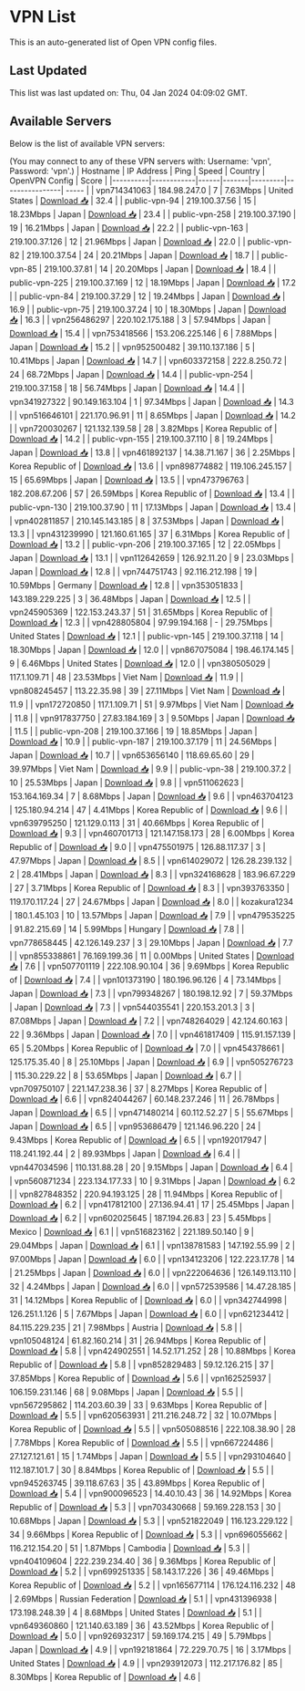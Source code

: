 # VPN List

This is an auto-generated list of Open VPN config files.

## Last Updated

This list was last updated on: Thu, 04 Jan 2024 04:09:02 GMT.

## Available Servers

Below is the list of available VPN servers:

(You may connect to any of these VPN servers with: Username: 'vpn', Password: 'vpn'.)
| Hostname | IP Address | Ping | Speed | Country | OpenVPN Config | Score |
|----------|------------|------|-------|---------|----------------| ----- |
| vpn714341063 | 184.98.247.0 | 7 | 7.63Mbps | United States | [Download 📥](./configs/server_0_US.ovpn) | 32.4 |
| public-vpn-94 | 219.100.37.56 | 15 | 18.23Mbps | Japan | [Download 📥](./configs/server_1_JP.ovpn) | 23.4 |
| public-vpn-258 | 219.100.37.190 | 19 | 16.21Mbps | Japan | [Download 📥](./configs/server_2_JP.ovpn) | 22.2 |
| public-vpn-163 | 219.100.37.126 | 12 | 21.96Mbps | Japan | [Download 📥](./configs/server_3_JP.ovpn) | 22.0 |
| public-vpn-82 | 219.100.37.54 | 24 | 20.21Mbps | Japan | [Download 📥](./configs/server_4_JP.ovpn) | 18.7 |
| public-vpn-85 | 219.100.37.81 | 14 | 20.20Mbps | Japan | [Download 📥](./configs/server_5_JP.ovpn) | 18.4 |
| public-vpn-225 | 219.100.37.169 | 12 | 18.19Mbps | Japan | [Download 📥](./configs/server_6_JP.ovpn) | 17.2 |
| public-vpn-84 | 219.100.37.29 | 12 | 19.24Mbps | Japan | [Download 📥](./configs/server_7_JP.ovpn) | 16.9 |
| public-vpn-75 | 219.100.37.24 | 10 | 18.30Mbps | Japan | [Download 📥](./configs/server_8_JP.ovpn) | 16.3 |
| vpn256486297 | 220.102.175.188 | 3 | 57.94Mbps | Japan | [Download 📥](./configs/server_9_JP.ovpn) | 15.4 |
| vpn753418566 | 153.206.225.146 | 6 | 7.88Mbps | Japan | [Download 📥](./configs/server_10_JP.ovpn) | 15.2 |
| vpn952500482 | 39.110.137.186 | 5 | 10.41Mbps | Japan | [Download 📥](./configs/server_11_JP.ovpn) | 14.7 |
| vpn603372158 | 222.8.250.72 | 24 | 68.72Mbps | Japan | [Download 📥](./configs/server_12_JP.ovpn) | 14.4 |
| public-vpn-254 | 219.100.37.158 | 18 | 56.74Mbps | Japan | [Download 📥](./configs/server_13_JP.ovpn) | 14.4 |
| vpn341927322 | 90.149.163.104 | 1 | 97.34Mbps | Japan | [Download 📥](./configs/server_14_JP.ovpn) | 14.3 |
| vpn516646101 | 221.170.96.91 | 11 | 8.65Mbps | Japan | [Download 📥](./configs/server_15_JP.ovpn) | 14.2 |
| vpn720030267 | 121.132.139.58 | 28 | 3.82Mbps | Korea Republic of | [Download 📥](./configs/server_16_KR.ovpn) | 14.2 |
| public-vpn-155 | 219.100.37.110 | 8 | 19.24Mbps | Japan | [Download 📥](./configs/server_17_JP.ovpn) | 13.8 |
| vpn461892137 | 14.38.71.167 | 36 | 2.25Mbps | Korea Republic of | [Download 📥](./configs/server_18_KR.ovpn) | 13.6 |
| vpn898774882 | 119.106.245.157 | 15 | 65.69Mbps | Japan | [Download 📥](./configs/server_19_JP.ovpn) | 13.5 |
| vpn473796763 | 182.208.67.206 | 57 | 26.59Mbps | Korea Republic of | [Download 📥](./configs/server_20_KR.ovpn) | 13.4 |
| public-vpn-130 | 219.100.37.90 | 11 | 17.13Mbps | Japan | [Download 📥](./configs/server_21_JP.ovpn) | 13.4 |
| vpn402811857 | 210.145.143.185 | 8 | 37.53Mbps | Japan | [Download 📥](./configs/server_22_JP.ovpn) | 13.3 |
| vpn431239990 | 121.160.61.165 | 37 | 6.31Mbps | Korea Republic of | [Download 📥](./configs/server_23_KR.ovpn) | 13.2 |
| public-vpn-206 | 219.100.37.165 | 12 | 22.05Mbps | Japan | [Download 📥](./configs/server_24_JP.ovpn) | 13.1 |
| vpn112642659 | 126.92.11.20 | 9 | 23.03Mbps | Japan | [Download 📥](./configs/server_25_JP.ovpn) | 12.8 |
| vpn744751743 | 92.116.212.198 | 19 | 10.59Mbps | Germany | [Download 📥](./configs/server_26_DE.ovpn) | 12.8 |
| vpn353051833 | 143.189.229.225 | 3 | 36.48Mbps | Japan | [Download 📥](./configs/server_27_JP.ovpn) | 12.5 |
| vpn245905369 | 122.153.243.37 | 51 | 31.65Mbps | Korea Republic of | [Download 📥](./configs/server_28_KR.ovpn) | 12.3 |
| vpn428805804 | 97.99.194.168 | - | 29.75Mbps | United States | [Download 📥](./configs/server_29_US.ovpn) | 12.1 |
| public-vpn-145 | 219.100.37.118 | 14 | 18.30Mbps | Japan | [Download 📥](./configs/server_30_JP.ovpn) | 12.0 |
| vpn867075084 | 198.46.174.145 | 9 | 6.46Mbps | United States | [Download 📥](./configs/server_31_US.ovpn) | 12.0 |
| vpn380505029 | 117.1.109.71 | 48 | 23.53Mbps | Viet Nam | [Download 📥](./configs/server_32_VN.ovpn) | 11.9 |
| vpn808245457 | 113.22.35.98 | 39 | 27.11Mbps | Viet Nam | [Download 📥](./configs/server_33_VN.ovpn) | 11.9 |
| vpn172720850 | 117.1.109.71 | 51 | 9.97Mbps | Viet Nam | [Download 📥](./configs/server_34_VN.ovpn) | 11.8 |
| vpn917837750 | 27.83.184.169 | 3 | 9.50Mbps | Japan | [Download 📥](./configs/server_35_JP.ovpn) | 11.5 |
| public-vpn-208 | 219.100.37.166 | 19 | 18.85Mbps | Japan | [Download 📥](./configs/server_36_JP.ovpn) | 10.9 |
| public-vpn-187 | 219.100.37.179 | 11 | 24.56Mbps | Japan | [Download 📥](./configs/server_37_JP.ovpn) | 10.7 |
| vpn653656140 | 118.69.65.60 | 29 | 39.97Mbps | Viet Nam | [Download 📥](./configs/server_38_VN.ovpn) | 9.9 |
| public-vpn-38 | 219.100.37.2 | 10 | 25.53Mbps | Japan | [Download 📥](./configs/server_39_JP.ovpn) | 9.8 |
| vpn511062623 | 153.164.169.34 | 7 | 8.68Mbps | Japan | [Download 📥](./configs/server_40_JP.ovpn) | 9.6 |
| vpn463704123 | 125.180.94.214 | 47 | 4.41Mbps | Korea Republic of | [Download 📥](./configs/server_41_KR.ovpn) | 9.6 |
| vpn639795250 | 121.129.0.113 | 31 | 40.66Mbps | Korea Republic of | [Download 📥](./configs/server_42_KR.ovpn) | 9.3 |
| vpn460701713 | 121.147.158.173 | 28 | 6.00Mbps | Korea Republic of | [Download 📥](./configs/server_43_KR.ovpn) | 9.0 |
| vpn475501975 | 126.88.117.37 | 3 | 47.97Mbps | Japan | [Download 📥](./configs/server_44_JP.ovpn) | 8.5 |
| vpn614029072 | 126.28.239.132 | 2 | 28.41Mbps | Japan | [Download 📥](./configs/server_45_JP.ovpn) | 8.3 |
| vpn324168628 | 183.96.67.229 | 27 | 3.71Mbps | Korea Republic of | [Download 📥](./configs/server_46_KR.ovpn) | 8.3 |
| vpn393763350 | 119.170.117.24 | 27 | 24.67Mbps | Japan | [Download 📥](./configs/server_47_JP.ovpn) | 8.0 |
| kozakura1234 | 180.1.45.103 | 10 | 13.57Mbps | Japan | [Download 📥](./configs/server_48_JP.ovpn) | 7.9 |
| vpn479535225 | 91.82.215.69 | 14 | 5.99Mbps | Hungary | [Download 📥](./configs/server_49_HU.ovpn) | 7.8 |
| vpn778658445 | 42.126.149.237 | 3 | 29.10Mbps | Japan | [Download 📥](./configs/server_50_JP.ovpn) | 7.7 |
| vpn855338861 | 76.169.199.36 | 11 | 0.00Mbps | United States | [Download 📥](./configs/server_51_US.ovpn) | 7.6 |
| vpn507701119 | 222.108.90.104 | 36 | 9.69Mbps | Korea Republic of | [Download 📥](./configs/server_52_KR.ovpn) | 7.4 |
| vpn101373190 | 180.196.96.126 | 4 | 73.14Mbps | Japan | [Download 📥](./configs/server_53_JP.ovpn) | 7.3 |
| vpn799348267 | 180.198.12.92 | 7 | 59.37Mbps | Japan | [Download 📥](./configs/server_54_JP.ovpn) | 7.3 |
| vpn544035541 | 220.153.201.3 | 3 | 87.08Mbps | Japan | [Download 📥](./configs/server_55_JP.ovpn) | 7.2 |
| vpn748264029 | 42.124.60.163 | 22 | 9.36Mbps | Japan | [Download 📥](./configs/server_56_JP.ovpn) | 7.0 |
| vpn461817409 | 115.91.157.139 | 65 | 5.20Mbps | Korea Republic of | [Download 📥](./configs/server_57_KR.ovpn) | 7.0 |
| vpn454378661 | 125.175.35.40 | 8 | 25.10Mbps | Japan | [Download 📥](./configs/server_58_JP.ovpn) | 6.9 |
| vpn505276723 | 115.30.229.22 | 8 | 53.65Mbps | Japan | [Download 📥](./configs/server_59_JP.ovpn) | 6.7 |
| vpn709750107 | 221.147.238.36 | 37 | 8.27Mbps | Korea Republic of | [Download 📥](./configs/server_60_KR.ovpn) | 6.6 |
| vpn824044267 | 60.148.237.246 | 11 | 26.78Mbps | Japan | [Download 📥](./configs/server_61_JP.ovpn) | 6.5 |
| vpn471480214 | 60.112.52.27 | 5 | 55.67Mbps | Japan | [Download 📥](./configs/server_62_JP.ovpn) | 6.5 |
| vpn953686479 | 121.146.96.220 | 24 | 9.43Mbps | Korea Republic of | [Download 📥](./configs/server_63_KR.ovpn) | 6.5 |
| vpn192017947 | 118.241.192.44 | 2 | 89.93Mbps | Japan | [Download 📥](./configs/server_64_JP.ovpn) | 6.4 |
| vpn447034596 | 110.131.88.28 | 20 | 9.15Mbps | Japan | [Download 📥](./configs/server_65_JP.ovpn) | 6.4 |
| vpn560871234 | 223.134.177.33 | 10 | 9.31Mbps | Japan | [Download 📥](./configs/server_66_JP.ovpn) | 6.2 |
| vpn827848352 | 220.94.193.125 | 28 | 11.94Mbps | Korea Republic of | [Download 📥](./configs/server_67_KR.ovpn) | 6.2 |
| vpn417812100 | 27.136.94.41 | 17 | 25.45Mbps | Japan | [Download 📥](./configs/server_68_JP.ovpn) | 6.2 |
| vpn602025645 | 187.194.26.83 | 23 | 5.45Mbps | Mexico | [Download 📥](./configs/server_69_MX.ovpn) | 6.1 |
| vpn516823162 | 221.189.50.140 | 9 | 29.04Mbps | Japan | [Download 📥](./configs/server_70_JP.ovpn) | 6.1 |
| vpn138781583 | 147.192.55.99 | 2 | 97.00Mbps | Japan | [Download 📥](./configs/server_71_JP.ovpn) | 6.0 |
| vpn134123206 | 122.223.17.78 | 14 | 21.25Mbps | Japan | [Download 📥](./configs/server_72_JP.ovpn) | 6.0 |
| vpn222064636 | 126.149.113.110 | 32 | 4.24Mbps | Japan | [Download 📥](./configs/server_73_JP.ovpn) | 6.0 |
| vpn572539586 | 14.47.28.185 | 31 | 14.12Mbps | Korea Republic of | [Download 📥](./configs/server_74_KR.ovpn) | 6.0 |
| vpn342744998 | 126.251.1.126 | 5 | 7.67Mbps | Japan | [Download 📥](./configs/server_75_JP.ovpn) | 6.0 |
| vpn621234412 | 84.115.229.235 | 21 | 7.98Mbps | Austria | [Download 📥](./configs/server_76_AT.ovpn) | 5.8 |
| vpn105048124 | 61.82.160.214 | 31 | 26.94Mbps | Korea Republic of | [Download 📥](./configs/server_77_KR.ovpn) | 5.8 |
| vpn424902551 | 14.52.171.252 | 28 | 10.88Mbps | Korea Republic of | [Download 📥](./configs/server_78_KR.ovpn) | 5.8 |
| vpn852829483 | 59.12.126.215 | 37 | 37.85Mbps | Korea Republic of | [Download 📥](./configs/server_79_KR.ovpn) | 5.6 |
| vpn162525937 | 106.159.231.146 | 68 | 9.08Mbps | Japan | [Download 📥](./configs/server_80_JP.ovpn) | 5.5 |
| vpn567295862 | 114.203.60.39 | 33 | 9.63Mbps | Korea Republic of | [Download 📥](./configs/server_81_KR.ovpn) | 5.5 |
| vpn620563931 | 211.216.248.72 | 32 | 10.07Mbps | Korea Republic of | [Download 📥](./configs/server_82_KR.ovpn) | 5.5 |
| vpn505088516 | 222.108.38.90 | 28 | 7.78Mbps | Korea Republic of | [Download 📥](./configs/server_83_KR.ovpn) | 5.5 |
| vpn667224486 | 27.127.121.61 | 15 | 1.74Mbps | Japan | [Download 📥](./configs/server_84_JP.ovpn) | 5.5 |
| vpn293104640 | 112.187.101.7 | 30 | 8.84Mbps | Korea Republic of | [Download 📥](./configs/server_85_KR.ovpn) | 5.5 |
| vpn945263745 | 39.118.67.63 | 35 | 43.89Mbps | Korea Republic of | [Download 📥](./configs/server_86_KR.ovpn) | 5.4 |
| vpn900096523 | 14.40.10.43 | 36 | 14.92Mbps | Korea Republic of | [Download 📥](./configs/server_87_KR.ovpn) | 5.3 |
| vpn703430668 | 59.169.228.153 | 30 | 10.68Mbps | Japan | [Download 📥](./configs/server_88_JP.ovpn) | 5.3 |
| vpn521822049 | 116.123.229.122 | 34 | 9.66Mbps | Korea Republic of | [Download 📥](./configs/server_89_KR.ovpn) | 5.3 |
| vpn696055662 | 116.212.154.20 | 51 | 1.87Mbps | Cambodia | [Download 📥](./configs/server_90_KH.ovpn) | 5.3 |
| vpn404109604 | 222.239.234.40 | 36 | 9.36Mbps | Korea Republic of | [Download 📥](./configs/server_91_KR.ovpn) | 5.2 |
| vpn699251335 | 58.143.17.226 | 36 | 49.46Mbps | Korea Republic of | [Download 📥](./configs/server_92_KR.ovpn) | 5.2 |
| vpn165677114 | 176.124.116.232 | 48 | 2.69Mbps | Russian Federation | [Download 📥](./configs/server_93_RU.ovpn) | 5.1 |
| vpn431396938 | 173.198.248.39 | 4 | 8.68Mbps | United States | [Download 📥](./configs/server_94_US.ovpn) | 5.1 |
| vpn649360860 | 121.140.63.189 | 36 | 43.52Mbps | Korea Republic of | [Download 📥](./configs/server_95_KR.ovpn) | 5.0 |
| vpn926932317 | 59.169.174.215 | 49 | 5.79Mbps | Japan | [Download 📥](./configs/server_96_JP.ovpn) | 4.9 |
| vpn192181864 | 72.229.70.75 | 16 | 3.17Mbps | United States | [Download 📥](./configs/server_97_US.ovpn) | 4.9 |
| vpn293912073 | 112.217.176.82 | 85 | 8.30Mbps | Korea Republic of | [Download 📥](./configs/server_98_KR.ovpn) | 4.6 |
